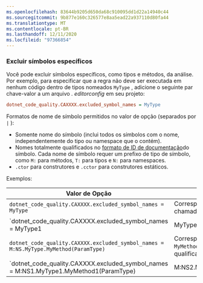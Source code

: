 ```yaml
---
ms.openlocfilehash: 83644b9205d650da68c910095dd1d22a14940c44
ms.sourcegitcommit: 9b877e160c326577e8aa5ead22a937110d80fa44
ms.translationtype: MT
ms.contentlocale: pt-BR
ms.lasthandoff: 12/11/2020
ms.locfileid: "97366854"
---
```

### <a name="exclude-specific-symbols"></a>Excluir símbolos específicos

Você pode excluir símbolos específicos, como tipos e métodos, da análise. Por exemplo, para especificar que a regra não deve ser executada em nenhum código dentro de tipos nomeados `MyType` , adicione o seguinte par chave-valor a um arquivo *. editorconfig* em seu projeto:

```ini
dotnet_code_quality.CAXXXX.excluded_symbol_names = MyType
```

Formatos de nome de símbolo permitidos no valor de opção (separados por `|` ):

- Somente nome do símbolo (inclui todos os símbolos com o nome, independentemente do tipo ou namespace que o contém).
- Nomes totalmente qualificados no [formato de ID de documentação](../../docs/csharp/programming-guide/xmldoc/processing-the-xml-file.md#id-strings)do símbolo. Cada nome de símbolo requer um prefixo de tipo de símbolo, como `M:` para métodos, `T:` para tipos e `N:` para namespaces.
- `.ctor` para construtores e `.cctor` para construtores estáticos.

Exemplos:

| Valor de Opção | Resumo |
| --- | --- |
|`dotnet_code_quality.CAXXXX.excluded_symbol_names = MyType` | Corresponde a todos os símbolos chamados `MyType` . |
|`dotnet_code_quality.CAXXXX.excluded_symbol_names = MyType1|MyType2` | Corresponde a todos os símbolos nomeados `MyType1` ou `MyType2` . |
|`dotnet_code_quality.CAXXXX.excluded_symbol_names = M:NS.MyType.MyMethod(ParamType)` | Corresponde ao método específico `MyMethod` com a assinatura totalmente qualificada especificada. |
|`dotnet_code_quality.CAXXXX.excluded_symbol_names = M:NS1.MyType1.MyMethod1(ParamType)|M:NS2.MyType2.MyMethod2(ParamType)` | O corresponde a métodos específicos `MyMethod1` e `MyMethod2` com as respectivas assinaturas totalmente qualificadas. |
